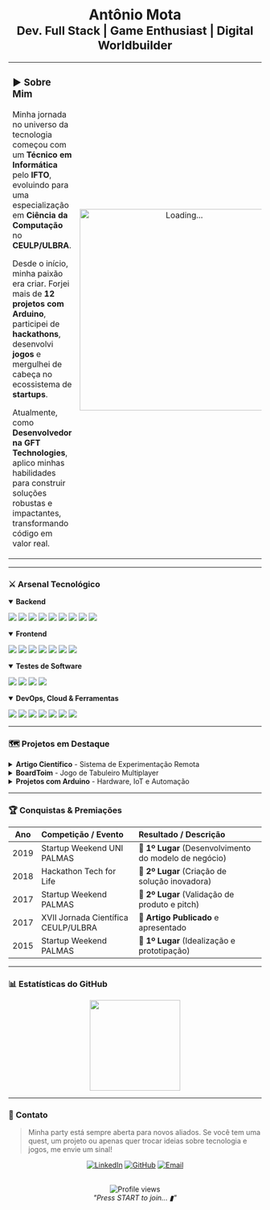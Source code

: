 <h1 align="center">
  <b>Antônio Mota</b>
  <br>
  <sub>Dev. Full Stack | Game Enthusiast | Digital Worldbuilder</sub>
</h1>

<table>
  <tr>
    <td width="65%" valign="top">
      <h3>▶️ Sobre Mim</h3>
       <p>Minha jornada no universo da tecnologia começou com um   <strong>Técnico em Informática</strong> pelo  <strong>IFTO</strong>, evoluindo para uma especialização em  <strong>Ciência da Computação</strong> no  <strong>CEULP/ULBRA</strong>.</p>
       <p>Desde o início, minha paixão era criar. Forjei mais de   <strong>12 projetos com Arduino</strong>, participei de  <strong>hackathons</strong>, desenvolvi  <strong>jogos</strong> e mergulhei de cabeça no ecossistema de  <strong>startups</strong>.</p>
      <p> Atualmente, como  <strong>Desenvolvedor na GFT Technologies</strong>, aplico minhas habilidades para construir soluções robustas e impactantes, transformando código em valor real.</p>
    </td>
    <td width="35%" align="center" valign="middle">
      <img src="https://media.giphy.com/media/L1R1tvI9svkIWwpVYr/giphy.gif" width="400" alt="Loading...">
    </td>
  </tr>
</table>

---

### ⚔️ Arsenal Tecnológico

<details open>
  <summary><strong>Backend</strong></summary>
  <p align="left">
    <a href="#"><img src="https://img.shields.io/badge/C%23-239120?style=for-the-badge&logo=c-sharp&logoColor=white"></a>
    <a href="#"><img src="https://img.shields.io/badge/.NET-512BD4?style=for-the-badge&logo=dotnet&logoColor=white"></a>
    <a href="#"><img src="https://img.shields.io/badge/ASP.NET Core-512BD4?style=for-the-badge&logo=.net&logoColor=white"></a>
    <a href="#"><img src="https://img.shields.io/badge/Entity_Framework-B474A3?style=for-the-badge&logo=nuget&logoColor=white"></a>
    <a href="#"><img src="https://img.shields.io/badge/Java-ED8B00?style=for-the-badge&logo=openjdk&logoColor=white"></a>
    <a href="#"><img src="https://img.shields.io/badge/PHP-777BB4?style=for-the-badge&logo=php&logoColor=white"></a>
    <a href="#"><img src="https://img.shields.io/badge/Laravel-FF2D20?style=for-the-badge&logo=laravel&logoColor=white"></a>
    <a href="#"><img src="https://img.shields.io/badge/API_REST-027A72?style=for-the-badge&logo=api-platform&logoColor=white"></a>
    <a href="#"><img src="https://img.shields.io/badge/API_SOAP-0081C9?style=for-the-badge&logo=w3c&logoColor=white"></a>
  </p>
</details>

<details open>
  <summary><strong>Frontend</strong></summary>
  <p align="left">
    <a href="#"><img src="https://img.shields.io/badge/Angular-DD0031?style=for-the-badge&logo=angular&logoColor=white"></a>
    <a href="#"><img src="https://img.shields.io/badge/TypeScript-3178C6?style=for-the-badge&logo=typescript&logoColor=white"></a>
    <a href="#"><img src="https://img.shields.io/badge/HTML5-E34F26?style=for-the-badge&logo=html5&logoColor=white"></a>
    <a href="#"><img src="https://img.shields.io/badge/CSS3-1572B6?style=for-the-badge&logo=css3&logoColor=white"></a>
    <a href="#"><img src="https://img.shields.io/badge/Angular_Material-F44336?style=for-the-badge&logo=angular&logoColor=white"></a>
    <a href="#"><img src="https://img.shields.io/badge/Bootstrap-7952B3?style=for-the-badge&logo=bootstrap&logoColor=white"></a>
    <a href="#"><img src="https://img.shields.io/badge/Stimulsoft-C53835?style=for-the-badge&logo=influxdb&logoColor=white"></a>
  </p>
</details>

<details open>
  <summary><strong>Testes de Software</strong></summary>
  <p align="left">
    <a href="#"><img src="https://img.shields.io/badge/TDD-A9312A?style=for-the-badge&logo=testinglibrary&logoColor=white"></a>
    <a href="#"><img src="https://img.shields.io/badge/xUnit-89C541?style=for-the-badge&logoColor=white"></a>
    <a href="#"><img src="https://img.shields.io/badge/Jasmine-8A4182?style=for-the-badge&logo=jasmine&logoColor=white"></a>
    <a href="#"><img src="https://img.shields.io/badge/Karma-56C5A8?style=for-the-badge&logo=karma&logoColor=white"></a>
  </p>
</details>

<details open>
  <summary><strong>DevOps, Cloud & Ferramentas</strong></summary>
  <p align="left">
    <a href="#"><img src="https://img.shields.io/badge/Azure_DevOps-0078D7?style=for-the-badge&logo=azure-devops&logoColor=white"></a>
    <a href="#"><img src="https://img.shields.io/badge/Application_Insights-0078D7?style=for-the-badge&logo=azure-functions&logoColor=white"></a>
    <a href="#"><img src="https://img.shields.io/badge/Git-F05032?style=for-the-badge&logo=git&logoColor=white"></a>
    <a href="#"><img src="https://img.shields.io/badge/Figma-F24E1E?style=for-the-badge&logo=figma&logoColor=white"></a>
    <a href="#"><img src="https://img.shields.io/badge/Arduino-00979D?style=for-the-badge&logo=arduino&logoColor=white"></a>
    <a href="#"><img src="https://img.shields.io/badge/Oracle-F80000?style=for-the-badge&logo=oracle&logoColor=white"></a>
    <a href="#"><img src="https://img.shields.io/badge/Microsoft_SQL_Server-CC2927?style=for-the-badge&logo=microsoftsqlserver&logoColor=white"></a>
  </p>
</details>

---

### 🗺️ Projetos em Destaque

<details>
  <summary><strong>Artigo Científico</strong> - Sistema de Experimentação Remota</summary>
  <br>
  <blockquote>
    Desenvolvimento do front-end para um sistema de controle de experimentos com Arduino via web. O trabalho resultou em um artigo aprovado e apresentado na <strong>XVII Jornada Científica do Ceulp/Ulbra (2017)</strong>, unindo desenvolvimento de software e pesquisa acadêmica.
  </blockquote>
  <p><strong>Stack:</strong> Angular, TypeScript, Arduino.</p>
</details>

<details>
  <summary><strong>BoardToim</strong> - Jogo de Tabuleiro Multiplayer</summary>
  <br>
  <blockquote>
    Desenvolvimento de um jogo de tabuleiro online e estratégico, com foco em performance de rede e jogabilidade fluida para múltiplos jogadores.
  </blockquote>
  <p><strong>Stack:</strong> C#, .NET, WebSockets.</p>
  <p><a href="https://github.com/tonicjunior/BoardToim">🔗 Ver Repositório</a></p>
</details>

<details>
  <summary><strong>Projetos com Arduino</strong> - Hardware, IoT e Automação</summary>
  <br>
  <blockquote>
    Criação de mais de 12 projetos práticos envolvendo sensores, atuadores e comunicação web, explorando conceitos de Internet das Coisas e automação residencial.
  </blockquote>
  <p><strong>Stack:</strong> C/C++, JavaScript, HTML/CSS.</p>
</details>

---

### 🏆 Conquistas & Premiações

| Ano  | Competição / Evento                           | Resultado / Descrição                               |
| :--: | :-------------------------------------------- | :-------------------------------------------------- |
| 2019 | Startup Weekend UNI PALMAS                    | 🥇 **1º Lugar** (Desenvolvimento do modelo de negócio) |
| 2018 | Hackathon Tech for Life                       | 🥈 **2º Lugar** (Criação de solução inovadora)     |
| 2017 | Startup Weekend PALMAS                        | 🥈 **2º Lugar** (Validação de produto e pitch)       |
| 2017 | XVII Jornada Científica CEULP/ULBRA           | 📝 **Artigo Publicado** e apresentado                |
| 2015 | Startup Weekend PALMAS                        | 🥇 **1º Lugar** (Idealização e prototipação)       |

---

### 📊 Estatísticas do GitHub

<p align="center">
  <!-- <img height="180em" src="https://github-readme-stats.vercel.app/api?username=tonicjunior&show_icons=true&theme=dracula&include_all_commits=true&count_private=true"/>-->
  <img height="180em" src="https://github-readme-stats.vercel.app/api/top-langs/?username=tonicjunior&layout=compact&langs_count=7&theme=dracula"/>
</p>

---

### 🤝 Contato

> Minha party está sempre aberta para novos aliados. Se você tem uma quest, um projeto ou apenas quer trocar ideias sobre tecnologia e jogos, me envie um sinal!

<div align="center">
  <a href="https://www.linkedin.com/in/antonio-mota/" target="_blank"><img src="https://img.shields.io/badge/LinkedIn-0077B5?style=for-the-badge&logo=linkedin&logoColor=white" alt="LinkedIn"></a>
  <a href="https://github.com/tonicjunior" target="_blank"><img src="https://img.shields.io/badge/GitHub-181717?style=for-the-badge&logo=github&logoColor=white" alt="GitHub"></a>
  <a href="mailto:seu-email-aqui@exemplo.com"><img src="https://img.shields.io/badge/Email-D14836?style=for-the-badge&logo=gmail&logoColor=white" alt="Email"></a>
</div>

<p align="center">
  <br>
  <img src="https://komarev.com/ghpvc/?username=tonicjunior&style=flat-square&color=blue" alt="Profile views" />
 <br>
  <em>"Press START to join... ▮"</em>
</p>
